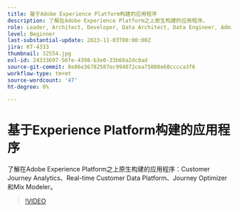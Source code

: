 ```yaml
---
title: 基于Adobe Experience Platform构建的应用程序
description: 了解在Adobe Experience Platform之上原生构建的应用程序。
role: Leader, Architect, Developer, Data Architect, Data Engineer, Admin, User
level: Beginner
last-substantial-update: 2023-11-03T00:00:00Z
jira: KT-4333
thumbnail: 32554.jpg
exl-id: 24333697-56fe-4398-b3e0-33b68a2dc8ad
source-git-commit: 8e86e36782587ec994072cea75008e68cccca3f6
workflow-type: tm+mt
source-wordcount: '47'
ht-degree: 0%

---
```


# 基于Experience Platform构建的应用程序

了解在Adobe Experience Platform之上原生构建的应用程序：Customer Journey Analytics、Real-time Customer Data Platform、Journey Optimizer和Mix Modeler。

>[!VIDEO](https://video.tv.adobe.com/v/32554?learn=on)

